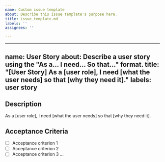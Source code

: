 ```yaml
---
name: Custom issue template
about: Describe this issue template's purpose here.
title: issue_template.md
labels: ''
assignees: ''

---
```


---
name: User Story
about: Describe a user story using the "As a... I need... So that..." format.
title: "[User Story] As a [user role], I need [what the user needs] so that [why they need it]."
labels: user story
---

## Description
As a [user role], I need [what the user needs] so that [why they need it].

## Acceptance Criteria
- [ ] Acceptance criterion 1
- [ ] Acceptance criterion 2
- [ ] Acceptance criterion 3
...

